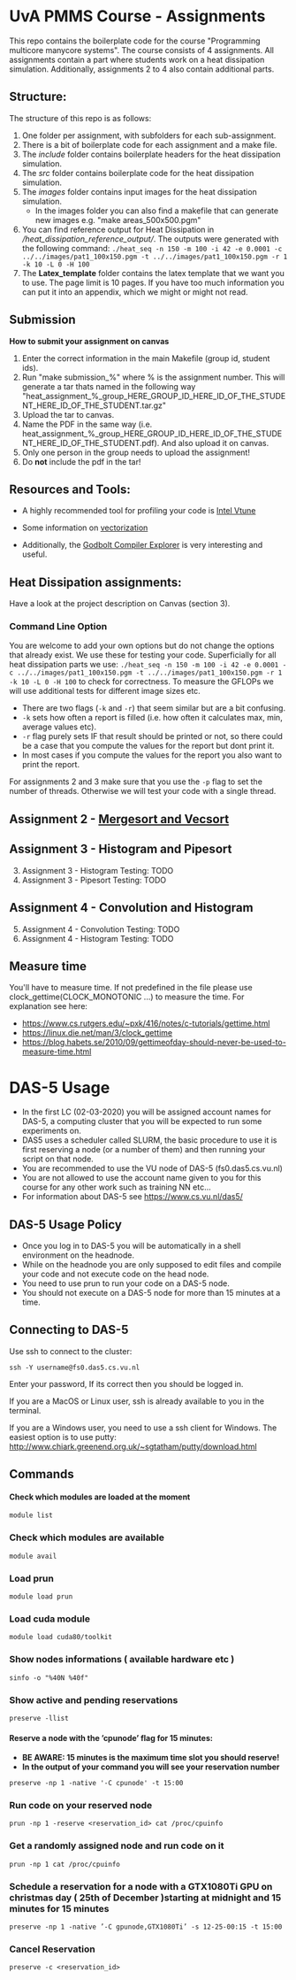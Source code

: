 # UvA PMMS Course - Assignments 
This repo contains the boilerplate code for the course "Programming multicore manycore systems".
The course consists of 4 assignments. All assignments contain a part where students work on a heat dissipation simulation.
Additionally, assignments 2 to 4 also contain additional parts. 

## Structure:
The structure of this repo is as follows:
1) One folder per assignment, with subfolders for each sub-assignment. 
2) There is a bit of boilerplate code for each assignment and a make file. 
3) The *include* folder contains boilerplate headers for the heat dissipation simulation.
4) The *src* folder contains boilerplate code for the heat dissipation simulation.
5) The *images* folder contains input images for the heat dissipation simulation.
    - In the images folder you can also find a makefile that can generate new images e.g. "make areas_500x500.pgm"
6) You can find reference output for Heat Dissipation in */heat_dissipation_reference_output/*. 
The outputs were generated with the following command: `./heat_seq -n 150 -m 100 -i 42 -e 0.0001 -c ../../images/pat1_100x150.pgm -t ../../images/pat1_100x150.pgm -r 1 -k 10 -L 0 -H 100`
7) The **Latex_template** folder contains the latex template that we want you to use. The page limit is 10 pages. If you have too much information you can put it into an appendix, which we might or might not read.

## Submission
**How to submit your assignment on canvas**
1) Enter the correct information in the main Makefile (group id, student ids).
2) Run "make submission_%" where % is the assignment number. This will generate a tar thats named in the following way "heat_assignment_%_group_HERE_GROUP_ID_HERE_ID_OF_THE_STUDENT_HERE_ID_OF_THE_STUDENT.tar.gz"
3) Upload the tar to canvas. 
4) Name the PDF in the same way (i.e. heat_assignment_%_group_HERE_GROUP_ID_HERE_ID_OF_THE_STUDENT_HERE_ID_OF_THE_STUDENT.pdf). And also upload it on canvas. 
5) Only one person in the group needs to upload the assignment! 
6) Do **not** include the pdf in the tar! 
 
## Resources and Tools:

- A highly recommended tool for profiling your code is [Intel Vtune](https://software.intel.com/content/www/us/en/develop/tools/oneapi/components/vtune-profiler.html)

- Some information on [vectorization](https://software.intel.com/content/www/us/en/develop/articles/recognizing-and-measuring-vectorization-performance.html)

- Additionally, the [Godbolt Compiler Explorer](https://godbolt.org/) is very interesting and useful. 

## Heat Dissipation assignments: 
Have a look at the project description on Canvas (section 3).

### Command Line Option
 You are welcome to add your own options but do not change the options that already exist. We use these for testing your code. 
Superficially for all heat dissipation parts we use: `./heat_seq -n 150 -m 100 -i 42 -e 0.0001 -c ../../images/pat1_100x150.pgm -t ../../images/pat1_100x150.pgm -r 1 -k 10 -L 0 -H 100` to check for correctness.
To measure the GFLOPs we will use additional tests for different image sizes etc. 

- There are two flags (`-k` and `-r`) that seem similar but are a bit confusing. 
- `-k` sets how often a report is filled (i.e. how often it calculates max, min, average values etc).
- `-r` flag purely sets IF that result should be printed or not, so there could be a case that you compute the values for the report but dont print it.
- In most cases if you compute the values for the report you also want to print the report. 

For assignments 2 and 3 make sure that you use the `-p` flag to set the number of threads. Otherwise we will test your code with a single thread. 

## Assignment 2 - [Mergesort and Vecsort](https://github.com/juliusroeder/pmms-heat-diffusion/blob/master/assignment_2/README.md)


## Assignment 3 - Histogram and Pipesort

3) Assignment 3 - Histogram Testing: TODO
4) Assignment 3 - Pipesort Testing: TODO

## Assignment 4 - Convolution and Histogram

5) Assignment 4 - Convolution Testing: TODO
6) Assignment 4 - Histogram Testing: TODO



## Measure time 
You'll have to measure time. If not predefined in the file please use clock_gettime(CLOCK_MONOTONIC ...) to measure the time. For explanation see here: 
- https://www.cs.rutgers.edu/~pxk/416/notes/c-tutorials/gettime.html
- https://linux.die.net/man/3/clock_gettime
- https://blog.habets.se/2010/09/gettimeofday-should-never-be-used-to-measure-time.html

# DAS-5 Usage
- In the first LC (02-03-2020) you will be assigned account names for DAS-5, a computing cluster that you will be expected to run some experiments on. 
- DAS5 uses a scheduler called SLURM, the basic procedure to use it is first reserving a node (or a number of them) and then running your script on that node.
- You are recommended to use the VU node of DAS-5 (fs0.das5.cs.vu.nl) 
- You are not allowed to use the account name given to you for this course for any other work such as training NN etc...
- For information about DAS-5 see https://www.cs.vu.nl/das5/

## DAS-5 Usage Policy
- Once you log in to DAS-5 you will be automatically in a shell environment on the headnode. 
- While on the headnode you are only supposed to edit files and compile your code and not execute code on the head node. 
- You need to use prun to run your code on a DAS-5 node.
- You should not execute on a DAS-5 node for more than 15 minutes at a time.

## Connecting to DAS-5
Use ssh to connect to the cluster:
```
ssh -Y username@fs0.das5.cs.vu.nl
```
Enter your password, If its correct then you should be logged in.  

If you are a MacOS or Linux user, ssh is already available to you in the terminal.

If you are a Windows user, you need to use a ssh client for Windows. The easiest option is to use putty: http://www.chiark.greenend.org.uk/~sgtatham/putty/download.html

## Commands 
#### Check which modules are loaded at the moment

``` 
module list 
```
### Check which modules are available

```
module avail
```
### Load prun

```
module load prun
```

### Load cuda module
```
module load cuda80/toolkit
```
### Show nodes informations ( available hardware etc )

```
sinfo -o "%40N %40f"
```
### Show active and pending reservations
```
preserve -llist
```
#### Reserve a node with the ’cpunode’ flag for 15 minutes:
- **BE AWARE: 15 minutes is the maximum time slot you should reserve!**
- **In the output of your command you will see your reservation number**
```
preserve -np 1 -native '-C cpunode' -t 15:00
```

### Run code on your reserved node
```
prun -np 1 -reserve <reservation_id> cat /proc/cpuinfo
```
### Get a randomly assigned node and run code on it
```
prun -np 1 cat /proc/cpuinfo
```
### Schedule a reservation for a node with a GTX1080Ti GPU on christmas day ( 25th of December )starting at midnight and 15 minutes for 15 minutes
```
preserve -np 1 -native ’-C gpunode,GTX1080Ti’ -s 12-25-00:15 -t 15:00
```
### Cancel Reservation
```
preserve -c <reservation_id>
```
